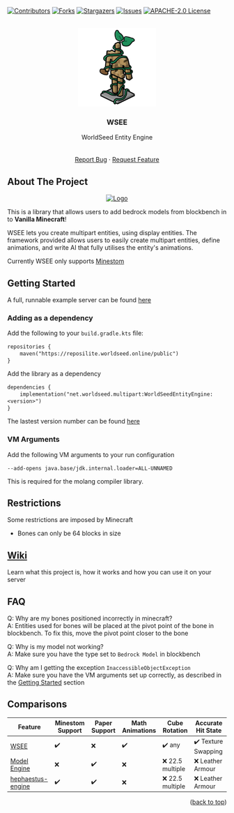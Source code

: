
<div id="top"></div>

<!-- PROJECT SHIELDS -->
<!--
*** I'm using markdown "reference style" links for readability.
*** Reference links are enclosed in brackets [ ] instead of parentheses ( ).
*** See the bottom of this document for the declaration of the reference variables
*** for contributors-url, forks-url, etc. This is an optional, concise syntax you may use.
*** https://www.markdownguide.org/basic-syntax/#reference-style-links
-->
[![Contributors][contributors-shield]][contributors-url]
[![Forks][forks-shield]][forks-url]
[![Stargazers][stars-shield]][stars-url]
[![Issues][issues-shield]][issues-url]
[![APACHE-2.0 License][license-shield]][license-url]

<!-- PROJECT LOGO -->
<br />
<div align="center">
  <a href="https://github.com/AtlasEngineCa/WorldSeedEntityEngine">
    <img src=".github/icon.png" alt="Logo" width="180" height="180">
  </a>

  <h3 align="center">WSEE</h3>

  <p align="center">
    WorldSeed Entity Engine
    <br />
    <br />
    <br />
    <a href="https://github.com/AtlasEngineCa/WorldSeedEntityEngine/issues">Report Bug</a>
    ·
    <a href="https://github.com/AtlasEngineCa/WorldSeedEntityEngine/issues">Request Feature</a>
  </p>
</div>

<!-- ABOUT THE PROJECT -->
## About The Project
<div align="center">
  <a href="https://github.com/AtlasEngineCa/WorldSeedEntityEngine">
    <img src=".github/hitbox.gif" alt="Logo" width="720" height="405">
  </a>
  </div>

This is a library that allows users to add bedrock models from blockbench in to **Vanilla Minecraft**!

WSEE lets you create multipart entities, using display entities.
The framework provided allows users to easily create multipart entities, define animations, and write AI that fully utilises the entity's animations.

Currently WSEE only supports [Minestom](https://github.com/Minestom/Minestom)

<!-- GETTING STARTED -->
## Getting Started

A full, runnable example server can be found [here](https://github.com/AtlasEngineCa/WorldSeedEntityEngine/tree/master/src/test/java)

### Adding as a dependency

Add the following to your `build.gradle.kts` file:

```
repositories {
    maven("https://reposilite.worldseed.online/public")
}
```

Add the library as a dependency
```
dependencies {
    implementation("net.worldseed.multipart:WorldSeedEntityEngine:<version>")
}
```

The lastest version number can be found [here](https://reposilite.worldseed.online/#/public/net/worldseed/multipart/WorldSeedEntityEngine)

### VM Arguments

Add the following VM arguments to your run configuration

```
--add-opens java.base/jdk.internal.loader=ALL-UNNAMED
```

This is required for the molang compiler library.

## Restrictions

Some restrictions are imposed by Minecraft
- Bones can only be 64 blocks in size

## [Wiki](https://github.com/AtlasEngineCa/WorldSeedEntityEngine/wiki)
Learn what this project is, how it works and how you can use it on your server

## FAQ

Q: Why are my bones positioned incorrectly in minecraft?\
A: Entities used for bones will be placed at the pivot point of the bone in blockbench. To fix this, move the pivot point closer to the bone

Q: Why is my model not working?\
A: Make sure you have the type set to `Bedrock Model` in blockbench

Q: Why am I getting the exception `InaccessibleObjectException`\
A: Make sure you have the VM arguments set up correctly, as described in the [Getting Started](#getting-started) section

## Comparisons
| Feature                                                                                                                          | Minestom Support | Paper Support | Math Animations | Cube Rotation   | Accurate Hit State  |
|----------------------------------------------------------------------------------------------------------------------------------|------------------|---------------|----------------|-----------------|---------------------|
| [WSEE](https://github.com/AtlasEngineCa/WorldSeedEntityEngine)                                                                   | ✔️               | ❌            | ✔️             | ✔️ any          | ✔️ Texture Swapping |
| [Model Engine](https://mythiccraft.io/index.php?resources/model-engine%E2%80%94ultimate-entity-model-manager-1-16-5-1-20-4.389/) | ️❌              | ✔️            | ❌             | ❌ 22.5 multiple | ❌ Leather Armour    |
| [hephaestus-engine](https://github.com/unnamed/hephaestus-engine)                                                                | ✔️               | ✔️            | ❌              | ❌ 22.5 multiple | ❌ Leather Armour    |

<p align="right">(<a href="#top">back to top</a>)</p>

<!-- MARKDOWN LINKS & IMAGES -->
<!-- https://www.markdownguide.org/basic-syntax/#reference-style-links -->
[contributors-shield]: https://img.shields.io/github/contributors/AtlasEngineCa/WorldSeedEntityEngine.svg?style=for-the-badge
[contributors-url]: https://github.com/AtlasEngineCa/WorldSeedEntityEngine/graphs/contributors
[forks-shield]: https://img.shields.io/github/forks/AtlasEngineCa/WorldSeedEntityEngine.svg?style=for-the-badge
[forks-url]: https://github.com/othneildrew/Best-README-Template/network/members
[stars-shield]: https://img.shields.io/github/stars/AtlasEngineCa/WorldSeedEntityEngine.svg?style=for-the-badge
[stars-url]: https://github.com/AtlasEngineCa/WorldSeedEntityEngine/stargazers
[issues-shield]: https://img.shields.io/github/issues/AtlasEngineCa/WorldSeedEntityEngine.svg?style=for-the-badge
[issues-url]: https://github.com/AtlasEngineCa/WorldSeedEntityEngine/issues
[license-shield]: https://img.shields.io/github/license/AtlasEngineCa/WorldSeedEntityEngine?style=for-the-badge
[license-url]: https://github.com/AtlasEngineCa/WorldSeedEntityEngine/blob/master/LICENSE
